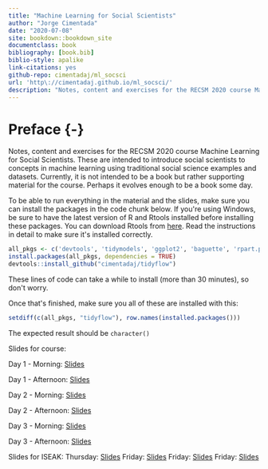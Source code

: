 ```yaml
--- 
title: "Machine Learning for Social Scientists"
author: "Jorge Cimentada"
date: "2020-07-08"
site: bookdown::bookdown_site
documentclass: book
bibliography: [book.bib]
biblio-style: apalike
link-citations: yes
github-repo: cimentadaj/ml_socsci
url: 'http\://cimentadaj.github.io/ml_socsci/'
description: "Notes, content and exercises for the RECSM 2020 course Machine Learning for Social Scientists."
---
```


# Preface {-}

Notes, content and exercises for the RECSM 2020 course Machine Learning for Social Scientists. These are intended to introduce social scientists to concepts in machine learning using traditional social science examples and datasets. Currently, it is not intended to be a book but rather supporting material for the course. Perhaps it evolves enough to be a book some day.

To be able to run everything in the material and the slides, make sure you can install the packages in the code chunk below. If you're using Windows, be sure to have the latest version of R and Rtools installed before installing these packages. You can download Rtools from [here](https://cran.r-project.org/bin/windows/Rtools/). Read the instructions in detail to make sure it's installed correctly. 


```r
all_pkgs <- c('devtools', 'tidymodels', 'ggplot2', 'baguette', 'rpart.plot', 'vip', 'plotly', 'dplyr', 'ggfortify', 'tidyflow', 'tidyr')
install.packages(all_pkgs, dependencies = TRUE)
devtools::install_github("cimentadaj/tidyflow")
```

These lines of code can take a while to install (more than 30 minutes), so don't worry. 

Once that's finished, make sure you all of these are installed with this:


```r
setdiff(c(all_pkgs, "tidyflow"), row.names(installed.packages()))
```

The expected result should be `character()`

Slides for course:

Day 1 - Morning: [Slides](./slides/day1_morning/01_introduction.html)

Day 1 - Afternoon: [Slides](./slides/day1_afternoon/02_regularization_afternoon.html)

Day 2 - Morning: [Slides](./slides/day2_morning/03_loss_trees.html)

Day 2 - Afternoon: [Slides](./slides/day2_afternoon/tree_methods.html)

Day 3 - Morning: [Slides](./slides/day3_morning/boosting_pca.html)

Day 3 - Afternoon: [Slides](./slides/day3_afternoon/kmeans_competition.html)

Slides for ISEAK:
Thursday: [Slides]("./slides_iseak/thursday_afternoon/01_introduction.html")
Friday: [Slides]("./slides_iseak/friday_morning/regularization/02_regularization_afternoon.html")
Friday: [Slides]("./slides_iseak/friday_morning/loss_decisiontrees/03_loss_trees.html")
Friday: [Slides]("./slides_iseak/friday_morning/tree_methods/tree_methods.html")
